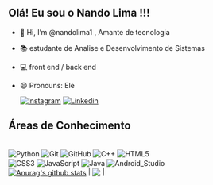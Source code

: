 ##  Olá! Eu sou o Nando Lima !!!


- 👋 Hi, I’m @nandolima1 , Amante de tecnologia
- 📚 estudante de Analise e Desenvolvimento de Sistemas 
- 💻 front end / back end
- 😄 Pronouns: Ele

  [![Instagram](https://img.shields.io/badge/Instagram-E4405F?style=for-the-badge&logo=instagram&logoColor=white)](https://www.instagram.com/nandolima1?igsh=MTh1bnV0c3l6YWJ3Yg==)
[![Linkedin](https://img.shields.io/badge/LinkedIn-0077B5?style=for-the-badge&logo=linkedin&logoColor=white)](https://www.linkedin.com)


## Áreas de Conhecimento

<div style="display:inline-block">
  <br>
  <img align="center" alt="Python" src="https://img.shields.io/badge/Python-14354C?style=for-the-badge&logo=python&logoColor=white">
  <img align="center" alt="Git" src="https://img.shields.io/badge/GIT-E44C30?style=for-the-badge&logo=git&logoColor=white">
  <img align="center" alt="GitHub" src="https://img.shields.io/badge/GitHub-100000?style=for-the-badge&logo=github&logoColor=white">
  <img align="center" alt="C++" src="https://img.shields.io/badge/C%2B%2B-00599C?style=for-the-badge&logo=c%2B%2B&logoColor=white">
  <img align="center" alt="HTML5" src="https://img.shields.io/badge/HTML5-E34F26?style=for-the-badge&logo=html5&logoColor=white"></br>
  <img align="center" alt="CSS3" src="https://img.shields.io/badge/CSS3-1572B6?style=for-the-badge&logo=css3&logoColor=white">
  <img align="center" alt="JavaScript" src="https://img.shields.io/badge/JavaScript-F7DF1E?style=for-the-badge&logo=javascript&logoColor=black">
  <img align="center" alt="Java" src="https://img.shields.io/badge/Java-ED8B00?style=for-the-badge&logo=java&logoColor=white">
  <img align="center" alt="Android_Studio" src="https://img.shields.io/badge/Android_Studio-3DDC84?style=for-the-badge&logo=android-studio&logoColor=white">
</div>
</br>
   <a href="https://github.com/nandolima1/github-readme-stats"><img align="center" src="https://github-readme-stats.vercel.app/api?username=nandolima1&show_icons=true&include_all_commits=true&theme=dark&hide_border=true" alt="Anurag's github stats" /></a> | <a href="https://github.com/nandolima1/github-readme-stats"><img align="center" src="https://github-readme-stats.vercel.app/api/top-langs/?username=nandolima1&layout=compact&theme=dark&hide_border=true" /></a> |





  

<!---
nandolima1/nandolima1 is a ✨ special ✨ repository because its `README.md` (this file) appears on your GitHub profile.
You can click the Preview link to take a look at your changes.
--->
